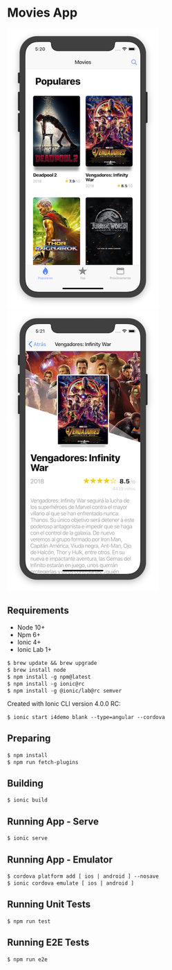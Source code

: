 Movies App
==========

![Alt text](doc/shot01.png?raw=true "Okode Movies App - List") ![Alt text](doc/shot02.png?raw=true "Okode Movies App - Detail")

Requirements
------------

* Node 10+
* Npm 6+
* Ionic 4+
* Ionic Lab 1+

```
$ brew update && brew upgrade
$ brew install node
$ npm install -g npm@latest
$ npm install -g ionic@rc
$ npm install -g @ionic/lab@rc semver
```

Created with Ionic CLI version 4.0.0 RC:

```
$ ionic start i4demo blank --type=angular --cordova
```

Preparing
---------

```
$ npm install
$ npm run fetch-plugins
```

Building
--------

```
$ ionic build
```

Running App - Serve
-------------------

```
$ ionic serve
```

Running App - Emulator
----------------------

```
$ cordova platform add [ ios | android ] --nosave
$ ionic cordova emulate [ ios | android ]
```

Running Unit Tests
------------------

```
$ npm run test
```

Running E2E Tests
-----------------

```
$ npm run e2e
```
